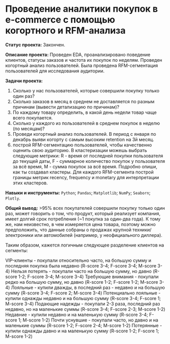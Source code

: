 # Проведение аналитики покупок в e-commerce с помощью когортного и RFM-анализа

**Статус проекта:** Закончен.

**Описание проекта:**
Проведен EDA, проанализировано поведение клиентов, статусы заказов и частота их покупок по неделям. 
Проведен когортный анализ пользователей. Была проведена RFM-сегментация пользователей для исследования аудитории.

**Задачи проекта:**
1. Сколько у нас пользователей, которые совершили покупку только один раз? 
2. Сколько заказов в месяц в среднем не доставляется по разным причинам (вывести детализацию по причинам)?
3. По каждому товару определить, в какой день недели товар чаще всего покупается.
4. Сколько у каждого из пользователей в среднем покупок в неделю (по месяцам)?
5. Проведи когортный анализ пользователей. В период с января по декабрь выяви когорту с самым высоким retention на 3й месяц.
6. построй RFM-сегментацию пользователей, чтобы качественно оценить свою аудиторию. В кластеризации можешь выбрать следующие метрики: 
  R - время от последней покупки пользователя до текущей даты, F - суммарное количество покупок у пользователя за всё время, 
  M - сумма покупок за всё время. Подробно опиши, как ты создавал кластеры. Для каждого RFM-сегмента построй границы метрик recency, frequency и monetary 
  для интерпретации этих кластеров.

**Навыки и инструменты:** `Python`; `Pandas`; `Matplotlib`; `NumPy`; `Seaborn`; `Plotly`.

**Общий вывод:** >95% всех покупателей совершили покупку только один раз, может говорить о том, что продукт, который реализует компания, имеет долгий срок потребления 
(~1 покупка за один-два года). К тому же, нам неизвестно, в чем измеряется цена товара, поэтому можно предположить, что данные собраны о продажах 
крупной техники/электроники или автомобилей (например, у неофициального диллера).

Таким образом, кажется логичным следующее разделение клиентов на сегменты:

VIP-клиенты - покупали относительно часто, на большую сумму и последняя покупка была недавно (R-score 3-4; F-score 3-4; M-score 3-4)
Нельзя потерять - покупали часто на большую сумму, но давно (R-score 1-2; F-score 3-4; M-score 3-4)
Требующие внимания - покупали редко на большую сумму, но давно (R-score 1-2; F-score 1-2; M-score 3-4)
Лояльные - купили дважды, в последний раз - недавно и на большую сумму (R-score 3-4; F-score 2; M-score 3-4)
Потенциально лояльные - купили однажды недавно и на большую сумму (R-score 3-4; F-score 1; M-score 3-4)
Подающие надежды - покупали 2-3 раза, последний раз недавно, но на маленькие суммы (R-score 3-4; F-score 2-3; M-score 1-2)
Недавние - купили недавно и на маленькую сумму (R-score 3-4; F-score 1; M-score 1-2)
Почти уснувшие - покупали часто, но давно и на маленькие суммы (R-score 1-2; F-score 2-4; M-score 1-2)
Потерянные - купили однажды давно и на маленькую сумму (R-score 1-2; F-score 1; M-score 1-2)
